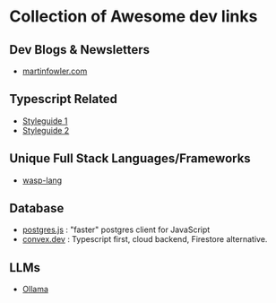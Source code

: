 # Collection of Awesome dev links

## Dev Blogs & Newsletters
- [martinfowler.com](https://martinfowler.com)

## Typescript Related
- [Styleguide 1](https://github.com/basarat/typescript-book/blob/master/docs/styleguide/styleguide.md)
- [Styleguide 2](https://mkosir.github.io/typescript-style-guide/)

## Unique Full Stack Languages/Frameworks
- [wasp-lang](https://wasp-lang.dev/)

## Database
- [postgres.js](https://github.com/porsager/postgres) : "faster" postgres client for JavaScript
- [convex.dev](https://www.convex.dev/) : Typescript first, cloud backend, Firestore alternative.

## LLMs
- [Ollama](https://github.com/jmorganca/ollama)
